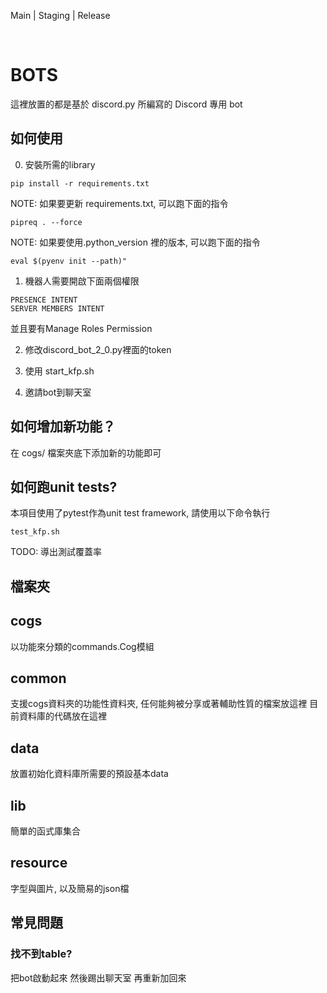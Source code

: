 Main | Staging | Release

[![<KFP-Bot>](https://circleci.com/gh/umumholocook/KFP-Engineer/tree/main.svg?style=shield)](<https://circleci.com/gh/umumholocook/KFP-Engineer/tree/main>) [![<KFP-Bot>](https://circleci.com/gh/umumholocook/KFP-Engineer/tree/staging.svg?style=shield)](<https://circleci.com/gh/umumholocook/KFP-Engineer/tree/staging>) [![<KFP-Bot>](https://circleci.com/gh/umumholocook/KFP-Engineer/tree/release.svg?style=shield)](<https://circleci.com/gh/umumholocook/KFP-Engineer/tree/release>)

# BOTS

這裡放置的都是基於 discord.py 所編寫的 Discord 專用 bot

## 如何使用

0. 安裝所需的library

```
pip install -r requirements.txt
```

NOTE: 如果要更新 requirements.txt, 可以跑下面的指令

```
pipreq . --force
```

NOTE: 如果要使用.python_version 裡的版本, 可以跑下面的指令

```
eval $(pyenv init --path)"
```

1. 機器人需要開啟下面兩個權限

```
PRESENCE INTENT
SERVER MEMBERS INTENT
```

並且要有Manage Roles Permission

2. 修改discord_bot_2_0.py裡面的token

3. 使用 start_kfp.sh

4. 邀請bot到聊天室


## 如何增加新功能？

在 cogs/ 檔案夾底下添加新的功能即可

## 如何跑unit tests?

本項目使用了pytest作為unit test framework, 請使用以下命令執行

```
test_kfp.sh
```

TODO: 導出測試覆蓋率

## 檔案夾

cogs
---
以功能來分類的commands.Cog模組

common
---
支援cogs資料夾的功能性資料夾, 任何能夠被分享或著輔助性質的檔案放這裡
目前資料庫的代碼放在這裡

data
---
放置初始化資料庫所需要的預設基本data

lib
---
簡單的函式庫集合

resource
---
字型與圖片, 以及簡易的json檔

## 常見問題

### 找不到table?

把bot啟動起來 然後踢出聊天室 再重新加回來





